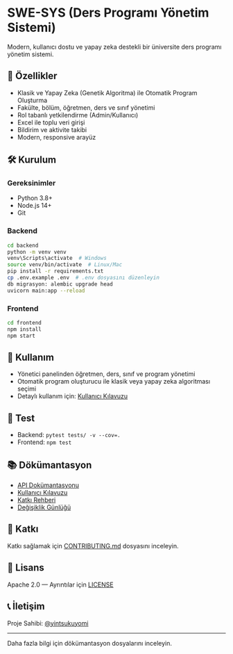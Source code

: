 # SWE-SYS (Ders Programı Yönetim Sistemi)

Modern, kullanıcı dostu ve yapay zeka destekli bir üniversite ders programı yönetim sistemi.

## 🚀 Özellikler
- Klasik ve Yapay Zeka (Genetik Algoritma) ile Otomatik Program Oluşturma
- Fakülte, bölüm, öğretmen, ders ve sınıf yönetimi
- Rol tabanlı yetkilendirme (Admin/Kullanıcı)
- Excel ile toplu veri girişi
- Bildirim ve aktivite takibi
- Modern, responsive arayüz

## 🛠️ Kurulum

### Gereksinimler
- Python 3.8+
- Node.js 14+
- Git

### Backend
```bash
cd backend
python -m venv venv
venv\Scripts\activate  # Windows
source venv/bin/activate  # Linux/Mac
pip install -r requirements.txt
cp .env.example .env  # .env dosyasını düzenleyin
db migrasyon: alembic upgrade head
uvicorn main:app --reload
```

### Frontend
```bash
cd frontend
npm install
npm start
```

## 📖 Kullanım
- Yönetici panelinden öğretmen, ders, sınıf ve program yönetimi
- Otomatik program oluşturucu ile klasik veya yapay zeka algoritması seçimi
- Detaylı kullanım için: [Kullanıcı Kılavuzu](USER_GUIDE.md)

## 🧪 Test
- Backend: `pytest tests/ -v --cov=.`
- Frontend: `npm test`

## 📚 Dökümantasyon
- [API Dokümantasyonu](API.md)
- [Kullanıcı Kılavuzu](USER_GUIDE.md)
- [Katkı Rehberi](CONTRIBUTING.md)
- [Değişiklik Günlüğü](CHANGELOG.md)

## 🤝 Katkı
Katkı sağlamak için [CONTRIBUTING.md](CONTRIBUTING.md) dosyasını inceleyin.

## 📄 Lisans
Apache 2.0 — Ayrıntılar için [LICENSE](LICENSE)

## 📞 İletişim
Proje Sahibi: [@yintsukuyomi](https://github.com/yintsukuyomi)

---
Daha fazla bilgi için dökümantasyon dosyalarını inceleyin.


